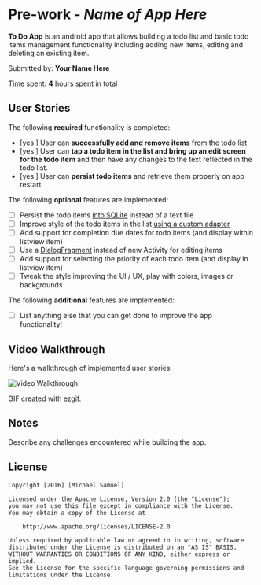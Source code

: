 # Pre-work - *Name of App Here*

**To Do App** is an android app that allows building a todo list and basic todo items management functionality including adding new items, editing and deleting an existing item.

Submitted by: **Your Name Here**

Time spent: **4** hours spent in total

## User Stories

The following **required** functionality is completed:

* [yes ] User can **successfully add and remove items** from the todo list
* [yes ] User can **tap a todo item in the list and bring up an edit screen for the todo item** and then have any changes to the text reflected in the todo list.
* [yes ] User can **persist todo items** and retrieve them properly on app restart

The following **optional** features are implemented:

* [ ] Persist the todo items [into SQLite](http://guides.codepath.com/android/Persisting-Data-to-the-Device#sqlite) instead of a text file
* [ ] Improve style of the todo items in the list [using a custom adapter](http://guides.codepath.com/android/Using-an-ArrayAdapter-with-ListView)
* [ ] Add support for completion due dates for todo items (and display within listview item)
* [ ] Use a [DialogFragment](http://guides.codepath.com/android/Using-DialogFragment) instead of new Activity for editing items
* [ ] Add support for selecting the priority of each todo item (and display in listview item)
* [ ] Tweak the style improving the UI / UX, play with colors, images or backgrounds

The following **additional** features are implemented:

* [ ] List anything else that you can get done to improve the app functionality!

## Video Walkthrough 

Here's a walkthrough of implemented user stories:

<img src='http://imgur.com/a/EGYn8' title='Video Walkthrough' width='' alt='Video Walkthrough' />

GIF created with [ezgif](http://ezgif.com).

## Notes

Describe any challenges encountered while building the app.

## License

    Copyright [2016] [Michael Samuel]

    Licensed under the Apache License, Version 2.0 (the "License");
    you may not use this file except in compliance with the License.
    You may obtain a copy of the License at

        http://www.apache.org/licenses/LICENSE-2.0

    Unless required by applicable law or agreed to in writing, software
    distributed under the License is distributed on an "AS IS" BASIS,
    WITHOUT WARRANTIES OR CONDITIONS OF ANY KIND, either express or implied.
    See the License for the specific language governing permissions and
    limitations under the License.
